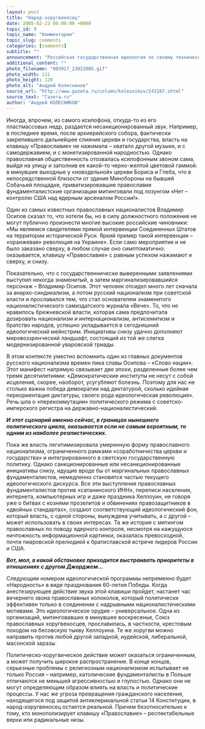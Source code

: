 ```yaml
---
layout: post
title: "Народ-хоругвеносец"
date: 2005-02-23 00:00:00 +0000
topic_id: 9
topic_name: "Комментарии"
topic_slug: comments
categories: [comments]
subtitle: ""
announcement: "Российская государственная идеология по своему техническому устройству напоминает трехклавишный детский ксилофон: в нужное время или просто по настроению можно по очереди, «то вместе, то поврозь», ударять по клавише «Православие», затем «Самодержавие», потом – «Народность». Другого музыкального инструмента просто нет, несмотря на все НИОКР в сфере военно-технической деятельности. Даже если в идеологическую сборку идет, например, тромбон, все равно получается эта незамысловатая трехклавишная конструкция. Главное – не нажимать все время на одну клавишу, и тогда баланс в государственном управлении будет соблюден."
additional_content: ""
photo_filename: "003917_23022005.gif"
photo_width: 131
photo_height: 120
photo_alt: "Андрей Колесников"
source_url: "http://www.gazeta.ru/column/kolesnikov/243167.shtml"
source_text: "Газета.ru"
author: "Андрей КОЛЕСНИКОВ"
---
```

Иногда, впрочем, из самого ксилофона, откуда-то из его пластмассовых недр, раздается несанкционированный звук. Например, в последнее время, после архиерейского собора, фактически закрепившего дальнейшее слияния церкви и государства, власть на клавишу «Православие» не нажимала – хватало другой музыки, и с самодержавием, и с монетизированной народностью. Однако православная общественность отозвалась ксилофонным звоном сама, выйдя на улицу и заполнив ее какой-то черно-желтой цветовой гаммой: в минувшие выходные у «новодельной» церкви Бориса и Глеба, что в непосредственной близости от здания Минобороны на бывшей Собачьей площадке, приватизировавшие православие фундаменталистские организации митинговали под лозунгом «Нет – контролю США над ядерным арсеналом России!».

Один из самых известных православных националистов Владимир Осипов сказал то, что хотели бы, но в силу должностного положения не могут публично произнести многие высокие российские чиновники: «Мы являемся свидетелями прямой интервенции Соединенных Штатов на территории исторической Руси. Яркий пример такой интервенции – «оранжевая» революция на Украине». Если само мероприятие и не было заказано сверху, в любом случае оно симптоматично: оказывается, клавишу «Православие» с равным успехом нажимают и сверху, и снизу.

Показательно, что с государственнически выверенными заявлениями выступил некогда знаменитый, а затем маргинализировавшийся персонаж – Владимир Осипов. Этот человек отсидел много лет сначала за анархо-синдикализм, а потом русский национализм при советской власти и прославился тем, что стал основателем знаменитого националистического самиздатского журнала «Вече». То, что не нравилось брежневской власти, которая сама предпочитала дозировать национализм и интернационализм, антисемитизм и братство народов, успешно укладывается в сегодняшний идеологический мейнстрим. Инициативы снизу удачно дополняют мировоззренческий ландшафт, состоящий из той же слегка модернизированной уваровской триады.

В этом контексте уместно вспомнить один из главных документов русского национализма времен пика славы Осипова – «Слово нации». Этот манифест напрямую связывает две эпохи, разделенные более чем тремя десятилетиями: «Демократические институты не несут с собой исцеления, скорее, наоборот, усугубляют болезнь. Поэтому для нас не столько важна победа демократии над диктатурой, сколько идейная переориентация диктатуры, своего рода идеологическая революция». Речь шла о «перекоммутации» политического режима с советско-имперского регистра на державно-националистический.

<strong><i>И этот сценарий именно сейчас, в границах нынешнего политического цикла, оказывается если не самым вероятным, то одним из наиболее реалистических.</i></strong>

Пока же власть легитимизировала умеренную форму православного национализма, ограниченного рамками «соработничества церкви и государства» и интегрированного в светскую государственную политику. Однако санкционированные или несанкционированные инициативы снизу, идущие вроде бы от маргинальных православных фундаменталистов, немедленно становятся частью текущего идеологического дискурса. Все эти выступления православных фундаменталистов против «сатанинского ИНН», переписи населения, интернета, компьютерных игр и даже праздника Хеллоуин, не говоря уже о битвах с кознями прозелитов и обвинениях правозащитников в «двойных стандартах», создают соответствующий идеологический фон, который власть, с одной стороны, вынуждена учитывать, а с другой – может использовать в своих интересах. Та же история с митингом православных по поводу ядерного контроля, несмотря на кажущуюся ничтожность информационной картинки, оказалась превосходной, почти пиаровской прелюдией к братиславской встрече лидеров России и США.

<strong><i>Вот, мол, в какой обстановке приходится выстраивать приоритеты в отношениях с другом Джорджем…</i></strong>

Следующим номером идеологической программы непременно будет «Народность» в виде празднования 60-летия Победы. Когда анестезирующее действие звука этой клавиши пройдет, настанет час вечернего звона православных колоколов, который политически эффективен только в соединении с надрывными националистическими мотивами. Это идеологическое орудие – универсальное. Одна из организаций, митинговавших в минувшее воскресенье, Союз православных хоругвеносцев, прославилась, в частности, крестовым походом на бесовскую тыкву Хеллоуина. Те же хоругви можно направить против любой другой западной, иудейской, либеральной, масонской заразы.

Политическо-хоругвическое действие может оказаться ограниченным, а может получить широкое распространение. В конце концов, серьезные проблемы с религиозным национализмом испытывает не только Россия – например, католические фундаменталисты в Польше отличаются не меньшей агрессивностью и глупостью. Однако они не могут определяющим образом влиять на власть и политические процессы. У нас же угроза превращения гражданского населения, находящегося под защитой антиклерикальной статьи 14 Конституции, в народ-хоругвеносец остается реальной. Причем безотносительно к тому, кто монополизирует клавишу «Православие» – респектабельные верхи или радикальные низы.
